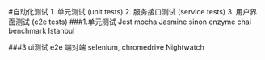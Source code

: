 #自动化测试
	1.	单元测试 (unit tests)
	2.	服务接口测试 (service tests)
	3.	用户界面测试 (e2e tests)
###1.单元测试
Jest
mocha
Jasmine
sinon
enzyme
chai benchmark Istanbul

###3.ui测试
e2e 端对端 selenium, chromedrive
Nightwatch
